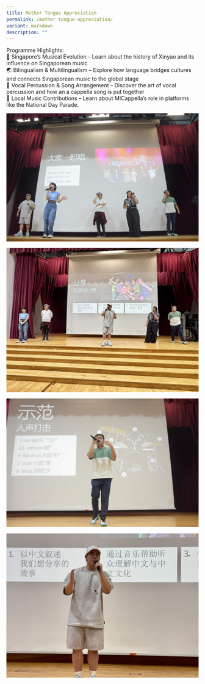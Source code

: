 ```yaml
---
title: Mother Tongue Appreciation
permalink: /mother-tongue-appreciation/
variant: markdown
description: ""
---
```

Programme Highlights:<br>
🎵 Singapore’s Musical Evolution – Learn about the history of Xinyao and its influence on Singaporean music<br>
🌏 Bilingualism &amp; Multilingualism – Explore how language bridges cultures and connects Singaporean music to the global stage<br>
🥁 Vocal Percussion &amp; Song Arrangement – Discover the art of vocal percussion and how an a cappella song is put together <br>
🎤 Local Music Contributions – Learn about MICappella’s role in platforms like the National Day Parade.


![](/images/Highlights/Highlights02.jpg)

![](/images/Highlights/Highlights04.jpg)

![](/images/Highlights/Highlights01.jpg)

![](/images/Highlights/Highlights03.jpg)